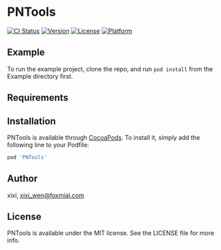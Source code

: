 # PNTools

[![CI Status](https://img.shields.io/travis/xixi/PNTools.svg?style=flat)](https://travis-ci.org/xixi/PNTools)
[![Version](https://img.shields.io/cocoapods/v/PNTools.svg?style=flat)](https://cocoapods.org/pods/PNTools)
[![License](https://img.shields.io/cocoapods/l/PNTools.svg?style=flat)](https://cocoapods.org/pods/PNTools)
[![Platform](https://img.shields.io/cocoapods/p/PNTools.svg?style=flat)](https://cocoapods.org/pods/PNTools)

## Example

To run the example project, clone the repo, and run `pod install` from the Example directory first.

## Requirements

## Installation

PNTools is available through [CocoaPods](https://cocoapods.org). To install
it, simply add the following line to your Podfile:

```ruby
pod 'PNTools'
```

## Author

xixi, xixi_wen@foxmial.com

## License

PNTools is available under the MIT license. See the LICENSE file for more info.
